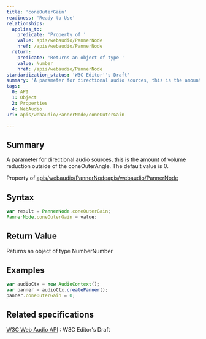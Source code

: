 ```yaml
---
title: 'coneOuterGain'
readiness: 'Ready to Use'
relationships:
  applies_to:
    predicate: 'Property of '
    value: apis/webaudio/PannerNode
    href: /apis/webaudio/PannerNode
  return:
    predicate: 'Returns an object of type '
    value: Number
    href: /apis/webaudio/PannerNode
standardization_status: 'W3C Editor''s Draft'
summary: 'A parameter for directional audio sources, this is the amount of volume reduction outside of the coneOuterAngle. The default value is 0.'
tags:
  0: API
  1: Object
  2: Properties
  4: WebAudio
uri: apis/webaudio/PannerNode/coneOuterGain

---
```

## Summary

A parameter for directional audio sources, this is the amount of volume reduction outside of the coneOuterAngle. The default value is 0.

Property of [apis/webaudio/PannerNode](/apis/webaudio/PannerNode)[apis/webaudio/PannerNode](/apis/webaudio/PannerNode)

## Syntax

``` js
var result = PannerNode.coneOuterGain;
PannerNode.coneOuterGain = value;
```

## Return Value

Returns an object of type NumberNumber

## Examples

``` js
var audioCtx = new AudioContext();
var panner = audioCtx.createPanner();
panner.coneOuterGain = 0;
```

## Related specifications

[W3C Web Audio API](http://webaudio.github.io/web-audio-api/)
:   W3C Editor's Draft
